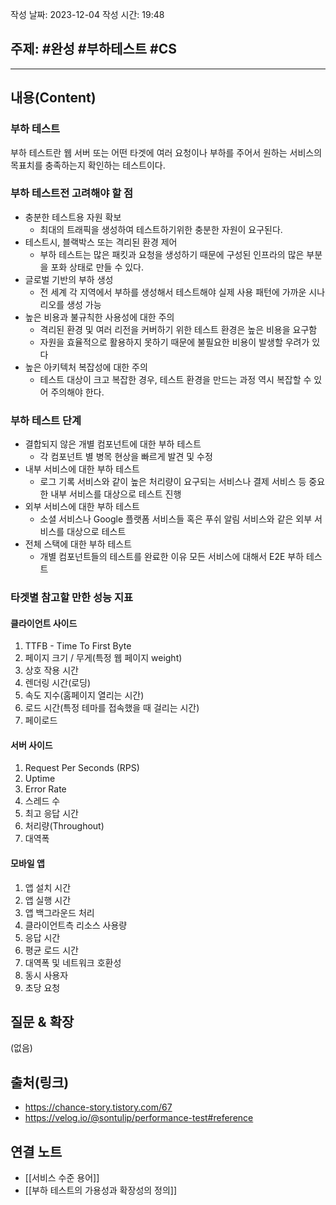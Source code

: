 작성 날짜: 2023-12-04
작성 시간: 19:48

## 주제: #완성 #부하테스트 #CS 

----
## 내용(Content)

### 부하 테스트
부하 테스트란 웹 서버 또는 어떤 타겟에 여러 요청이나 부하를 주어서 원하는 서비스의 목표치를 충족하는지 확인하는 테스트이다.


### 부하 테스트전 고려해야 할 점
- 충분한 테스트용 자원 확보
	- 최대의 트래픽을 생성하여 테스트하기위한 충분한 자원이 요구된다.
- 테스트시, 블랙박스 또는 격리된 환경 제어
	- 부하 테스트는 많은 패킷과 요청을 생성하기 때문에 구성된 인프라의 많은 부분을 포화 상태로 만들 수 있다.
- 글로벌 기반의 부하 생성
	- 전 세계 각 지역에서 부하를 생성해서 테스트해야 실제 사용 패턴에 가까운 시나리오를 생성 가능
- 높은 비용과 불규칙한 사용성에 대한 주의
	- 격리된 환경 및 여러 리전을 커버하기 위한 테스트 환경은 높은 비용을 요구함
	- 자원을 효율적으로 활용하지 못하기 때문에 불필요한 비용이 발생할 우려가 있다
- 높은 아키텍처 복잡성에 대한 주의
	- 테스트 대상이 크고 복잡한 경우, 테스트 환경을 만드는 과정 역시 복잡할 수 있어 주의해야 한다.

### 부하 테스트 단계
- 결합되지 않은 개별 컴포넌트에 대한 부하 테스트
	- 각 컴포넌트 별 병목 현상을 빠르게 발견 및 수정
- 내부 서비스에 대한 부하 테스트
	- 로그 기록 서비스와 같이 높은 처리량이 요구되는 서비스나 결제 서비스 등 중요한 내부 서비스를 대상으로 테스트 진행
- 외부 서비스에 대한 부하 테스트
	- 소셜 서비스나 Google 플랫폼 서비스들 혹은 푸쉬 알림 서비스와 같은 외부 서비스를 대상으로 테스트
- 전체 스택에 대한 부하 테스트
	- 개별 컴포넌트들의 테스트를 완료한 이유 모든 서비스에 대해서 E2E 부하 테스트


### 타겟별 참고할 만한 성능 지표

#### 클라이언트 사이드
1. TTFB - Time To First Byte
2. 페이지 크기 / 무게(특정 웹 페이지 weight)
3. 상호 작용 시간
4. 렌더링 시간(로딩)
5. 속도 지수(홈페이지 열리는 시간)
6. 로드 시간(특정 테마를 접속했을 때 걸리는 시간)
7. 페이로드

#### 서버 사이드
1. Request Per Seconds (RPS)
2. Uptime
3. Error Rate
4. 스레드 수
5. 최고 응답 시간
6. 처리량(Throughout)
7. 대역폭


#### 모바일 앱

1. 앱 설치 시간
2. 앱 실행 시간
3. 앱 백그라운드 처리
4. 클라이언트측 리소스 사용량
5. 응답 시간
6. 평균 로드 시간
7. 대역폭 및 네트워크 호환성
8. 동시 사용자
9. 초당 요청

## 질문 & 확장

(없음)

## 출처(링크)
- https://chance-story.tistory.com/67
- https://velog.io/@sontulip/performance-test#reference
## 연결 노트
- [[서비스 수준 용어]]
- [[부하 테스트의 가용성과 확장성의 정의]]









